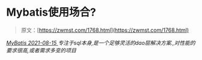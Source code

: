 <!--yml
category: 未分类
date: 0001-01-01 00:00:00
-->

# Mybatis使用场合?

> 原文：[https://zwmst.com/1768.html](https://zwmst.com/1768.html)

   [ *MyBatis* ](https://zwmst.com/mybatis)*[ <time datetime="2021-08-15T16:28:07+08:00"> 2021-08-15 </time> ](https://zwmst.com/1768.html)  专注于sql本身,是一个足够灵活的dao层解决方案.,对性能的要求很高,或者需求多变的项目*